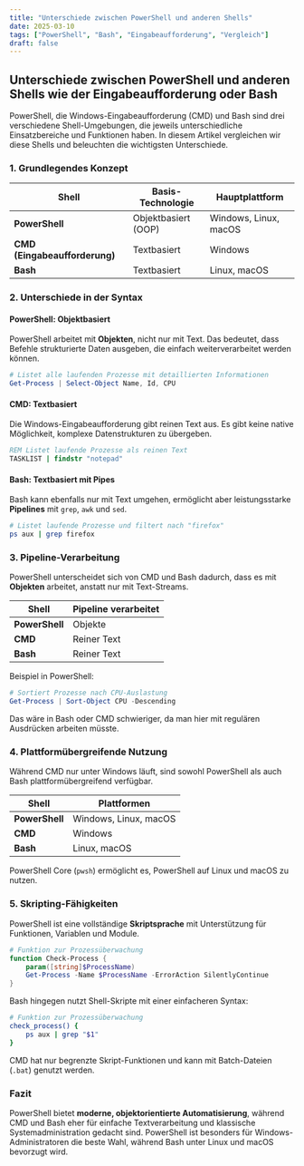 ```yaml
---
title: "Unterschiede zwischen PowerShell und anderen Shells"
date: 2025-03-10
tags: ["PowerShell", "Bash", "Eingabeaufforderung", "Vergleich"]
draft: false
---
```


## Unterschiede zwischen PowerShell und anderen Shells wie der Eingabeaufforderung oder Bash

PowerShell, die Windows-Eingabeaufforderung (CMD) und Bash sind drei verschiedene Shell-Umgebungen, die jeweils unterschiedliche Einsatzbereiche und Funktionen haben. In diesem Artikel vergleichen wir diese Shells und beleuchten die wichtigsten Unterschiede.

### 1. Grundlegendes Konzept

| Shell                         | Basis-Technologie   | Hauptplattform        |
| ----------------------------- | ------------------- | --------------------- |
| **PowerShell**                | Objektbasiert (OOP) | Windows, Linux, macOS |
| **CMD (Eingabeaufforderung)** | Textbasiert         | Windows               |
| **Bash**                      | Textbasiert         | Linux, macOS          |

### 2. Unterschiede in der Syntax

#### PowerShell: Objektbasiert

PowerShell arbeitet mit **Objekten**, nicht nur mit Text. Das bedeutet, dass Befehle strukturierte Daten ausgeben, die einfach weiterverarbeitet werden können.

```powershell
# Listet alle laufenden Prozesse mit detaillierten Informationen
Get-Process | Select-Object Name, Id, CPU
```

#### CMD: Textbasiert

Die Windows-Eingabeaufforderung gibt reinen Text aus. Es gibt keine native Möglichkeit, komplexe Datenstrukturen zu übergeben.

```cmd
REM Listet laufende Prozesse als reinen Text
TASKLIST | findstr "notepad"
```

#### Bash: Textbasiert mit Pipes

Bash kann ebenfalls nur mit Text umgehen, ermöglicht aber leistungsstarke **Pipelines** mit `grep`, `awk` und `sed`.

```bash
# Listet laufende Prozesse und filtert nach "firefox"
ps aux | grep firefox
```

### 3. Pipeline-Verarbeitung

PowerShell unterscheidet sich von CMD und Bash dadurch, dass es mit **Objekten** arbeitet, anstatt nur mit Text-Streams.

| Shell          | Pipeline verarbeitet |
| -------------- | -------------------- |
| **PowerShell** | Objekte              |
| **CMD**        | Reiner Text          |
| **Bash**       | Reiner Text          |

Beispiel in PowerShell:

```powershell
# Sortiert Prozesse nach CPU-Auslastung
Get-Process | Sort-Object CPU -Descending
```

Das wäre in Bash oder CMD schwieriger, da man hier mit regulären Ausdrücken arbeiten müsste.

### 4. Plattformübergreifende Nutzung

Während CMD nur unter Windows läuft, sind sowohl PowerShell als auch Bash plattformübergreifend verfügbar.

| Shell          | Plattformen           |
| -------------- | --------------------- |
| **PowerShell** | Windows, Linux, macOS |
| **CMD**        | Windows               |
| **Bash**       | Linux, macOS          |

PowerShell Core (`pwsh`) ermöglicht es, PowerShell auf Linux und macOS zu nutzen.

### 5. Skripting-Fähigkeiten

PowerShell ist eine vollständige **Skriptsprache** mit Unterstützung für Funktionen, Variablen und Module.

```powershell
# Funktion zur Prozessüberwachung
function Check-Process {
    param([string]$ProcessName)
    Get-Process -Name $ProcessName -ErrorAction SilentlyContinue
}
```

Bash hingegen nutzt Shell-Skripte mit einer einfacheren Syntax:

```bash
# Funktion zur Prozessüberwachung
check_process() {
    ps aux | grep "$1"
}
```

CMD hat nur begrenzte Skript-Funktionen und kann mit Batch-Dateien (`.bat`) genutzt werden.

### Fazit

PowerShell bietet **moderne, objektorientierte Automatisierung**, während CMD und Bash eher für einfache Textverarbeitung und klassische Systemadministration gedacht sind. PowerShell ist besonders für Windows-Administratoren die beste Wahl, während Bash unter Linux und macOS bevorzugt wird.
